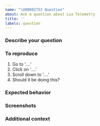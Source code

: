```yaml
---
name: "\U00002753 Question"
about: Ask a question about Lua Telemetry
title: ''
labels: question
---
```


### Describe your question
<!-- A clear and concise description of your question and specify the transmitter model (ie: X9D, X7, Horus X10S), telemetry protocol (ie: FrSky S.Port, Crossfire), receiver model and any other important hardware details. -->

### To reproduce
<!-- Steps to reproduce the behavior, example: -->
1. Go to '....'
2. Click on '....'
3. Scroll down to '....'
4. Should it be doing this?

### Expected behavior
<!-- A clear and concise description of what you expected to happen. -->

### Screenshots
<!-- If applicable, add screenshots to help explain your question. -->

### Additional context
<!-- Add any other context about the question here. -->
